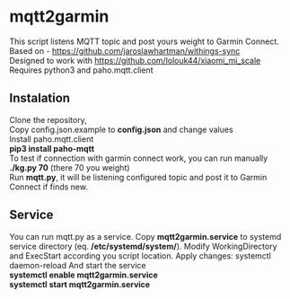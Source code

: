 # mqtt2garmin
This script listens MQTT topic and post yours weight to Garmin Connect.  
Based on - https://github.com/jaroslawhartman/withings-sync  
Designed to work with https://github.com/lolouk44/xiaomi_mi_scale  
Requires python3 and paho.mqtt.client

## Instalation
Clone the repository,  
Copy config.json.example to **config.json** and change values  
Install paho.mqtt.client  
**pip3 install paho-mqtt**  
To test if connection with garmin connect work, you can run manually  
**./kg.py 70** (there 70 you weight)  
Run **mqtt.py**, it will be listening configured topic and post it to Garmin Connect if finds new.  

## Service
You can run mqtt.py as a service. Copy **mqtt2garmin.service** to systemd service directory (eq. **/etc/systemd/system/**). Modify WorkingDirectory and ExecStart according you script location. Apply changes: systemctl daemon-reload 
And start the service  
**systemctl enable mqtt2garmin.service  
systemctl start mqtt2garmin.service**  

